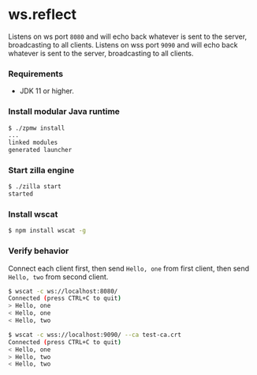 # ws.reflect
Listens on ws port `8080` and will echo back whatever is sent to the server, broadcasting to all clients.
Listens on wss port `9090` and will echo back whatever is sent to the server, broadcasting to all clients.

### Requirements
 - JDK 11 or higher.

### Install modular Java runtime
```bash
$ ./zpmw install
...
linked modules
generated launcher
```

### Start zilla engine
```bash
$ ./zilla start
started
```

### Install wscat
```bash
$ npm install wscat -g
```

### Verify behavior
Connect each client first, then send `Hello, one` from first client, then send `Hello, two` from second client.
```bash
$ wscat -c ws://localhost:8080/
Connected (press CTRL+C to quit)
> Hello, one
< Hello, one
< Hello, two
```
```bash
$ wscat -c wss://localhost:9090/ --ca test-ca.crt
Connected (press CTRL+C to quit)
< Hello, one
> Hello, two
< Hello, two
```
